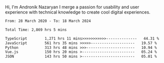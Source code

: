 Hi, I'm Andronik Nazaryan
I merge a passion for usability and user experience with technical knowledge to create cool digital experiences.


<!--START_SECTION:waka-->

```txt
From: 28 March 2020 - To: 18 March 2024

Total Time: 2,869 hrs 5 mins

TypeScript        1,271 hrs 11 mins>>>>>>>>>>>--------------   44.31 %
JavaScript        561 hrs 35 mins >>>>>--------------------   19.57 %
Python            313 hrs 48 mins >>>----------------------   10.94 %
Vue.js            150 hrs 20 mins >------------------------   05.24 %
JSON              143 hrs 50 mins >------------------------   05.01 %
```

<!--END_SECTION:waka-->
